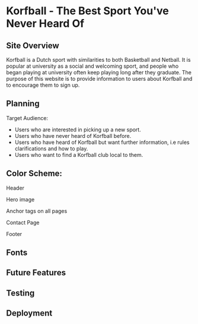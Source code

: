 # Korfball - The Best Sport You've Never Heard Of

## Site Overview
Korfball is a Dutch sport with similarities to both Basketball and Netball. It is popular at university as a social and welcoming sport, and people who began playing at university often keep playing long after they graduate. The purpose of this website is to provide information to users about Korfball and to encourage them to sign up.

## Planning

Target Audience:

- Users who are interested in picking up a new sport.
- Users who have never heard of Korfball before.
- Users who have heard of Korfball but want further information, i.e rules clarifications and how to play.
- Users who want to find a Korfball club local to them.

## Color Scheme:

Header

Hero image

Anchor tags on all pages

Contact Page

Footer

## Fonts

## Future Features

## Testing

## Deployment
